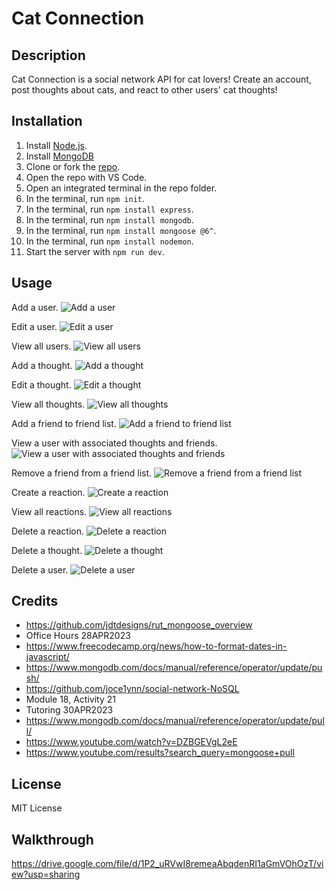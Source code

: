 # Cat Connection

## Description

Cat Connection is a social network API for cat lovers!  Create an account, post thoughts about cats, and react to other users' cat thoughts! 

## Installation

1. Install [Node.js](https://nodejs.org/en).
2. Install [MongoDB](https://www.mongodb.com/docs/manual/installation/)
3. Clone or fork the [repo](https://github.com/scelsic2/cat-connect).
4. Open the repo with VS Code.
5. Open an integrated terminal in the repo folder.
6. In the terminal, run `npm init`.
7. In the terminal, run `npm install express`.
8. In the terminal, run `npm install mongodb`.
9. In the terminal, run `npm install mongoose @6^`.
10. In the terminal, run `npm install nodemon`.
11. Start the server with `npm run dev`.

## Usage
Add a user.
![Add a user](./images/s1.png)

Edit a user.
![Edit a user](./images/s2.png)

View all users.
![View all users](./images/s3.png)

Add a thought.
![Add a thought](./images/s4.png)

Edit a thought.
![Edit a thought](./images/s5.png)

View all thoughts.
![View all thoughts](./images/s6.png)

Add a friend to friend list.
![Add a friend to friend list](./images/s7.png)

View a user with associated thoughts and friends.
![View a user with associated thoughts and friends](./images/s8.png)

Remove a friend from a friend list.
![Remove a friend from a friend list](./images/s9.png)

Create a reaction.
![Create a reaction](./images/s10.png)

View all reactions.
![View all reactions](./images/s11.png)

Delete a reaction.
![Delete a reaction](./images/s12.png)

Delete a thought.
![Delete a thought](./images/s13.png)

Delete a user.
![Delete a user](./images/s14.png)



## Credits

- https://github.com/jdtdesigns/rut_mongoose_overview
- Office Hours 28APR2023
- https://www.freecodecamp.org/news/how-to-format-dates-in-javascript/
- https://www.mongodb.com/docs/manual/reference/operator/update/push/
- https://github.com/joce1ynn/social-network-NoSQL
- Module 18, Activity 21
- Tutoring 30APR2023
- https://www.mongodb.com/docs/manual/reference/operator/update/pull/
- https://www.youtube.com/watch?v=DZBGEVgL2eE
- https://www.youtube.com/results?search_query=mongoose+pull
 
## License

MIT License

## Walkthrough

https://drive.google.com/file/d/1P2_uRVwI8remeaAbqdenRI1aGmVOhOzT/view?usp=sharing